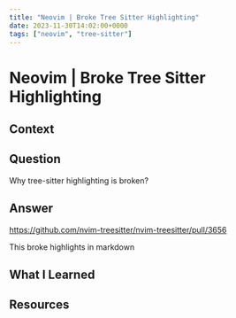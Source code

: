 ```yaml
---
title: "Neovim | Broke Tree Sitter Highlighting"
date: 2023-11-30T14:02:00+0000
tags: ["neovim", "tree-sitter"]
---
```


# Neovim | Broke Tree Sitter Highlighting

## Context

## Question

Why tree-sitter highlighting is broken?

## Answer

https://github.com/nvim-treesitter/nvim-treesitter/pull/3656

This broke highlights in markdown

## What I Learned

## Resources
